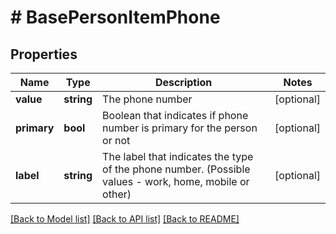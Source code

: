 # # BasePersonItemPhone

## Properties

Name | Type | Description | Notes
------------ | ------------- | ------------- | -------------
**value** | **string** | The phone number | [optional]
**primary** | **bool** | Boolean that indicates if phone number is primary for the person or not | [optional]
**label** | **string** | The label that indicates the type of the phone number. (Possible values - work, home, mobile or other) | [optional]

[[Back to Model list]](../../README.md#models) [[Back to API list]](../../README.md#endpoints) [[Back to README]](../../README.md)
